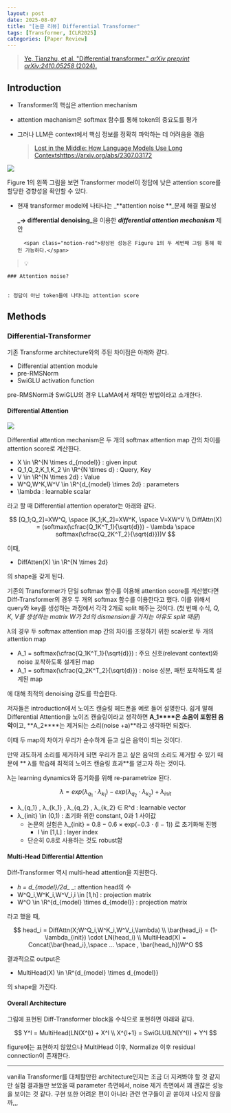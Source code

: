 ```yaml
---
layout: post
date: 2025-08-07
title: "[논문 리뷰] Differential Transformer"
tags: [Transformer, ICLR2025]
categories: [Paper Review]
---
```


> [Ye, Tianzhu, et al. "Differential transformer." ](https://arxiv.org/abs/2410.05258)[_arXiv preprint arXiv:2410.05258_](https://arxiv.org/abs/2410.05258)[ (2024).](https://arxiv.org/abs/2410.05258)



## Introduction

- Transformer의 핵심은 attention mechanism
- attention machanism은 softmax 함수를 통해 token의 중요도를 평가
- 그러나 LLM은 context에서 핵심 정보를 정확히 파악하는 데 어려움을 겪음

	> [Lost in the Middle: How Language Models Use Long Contextshttps://arxiv.org/abs/2307.03172](https://arxiv.org/abs/2307.03172)


![](https://prod-files-secure.s3.us-west-2.amazonaws.com/542b861c-36a8-4051-84e5-8804b6728dba/9083ea56-691a-4752-ae26-47f403431ac8/image.png?X-Amz-Algorithm=AWS4-HMAC-SHA256&X-Amz-Content-Sha256=UNSIGNED-PAYLOAD&X-Amz-Credential=ASIAZI2LB466YMTPN7Q6%2F20250911%2Fus-west-2%2Fs3%2Faws4_request&X-Amz-Date=20250911T200106Z&X-Amz-Expires=3600&X-Amz-Security-Token=IQoJb3JpZ2luX2VjEKT%2F%2F%2F%2F%2F%2F%2F%2F%2F%2FwEaCXVzLXdlc3QtMiJIMEYCIQDCa88C8yyD8xzcUH8hjuc83m2g05SeqSYM1Pk14%2BUkSQIhAMeooez0wPRJbiEmp%2BnLCnYGhJwY7%2Bl3bzQ%2BWe6vWY7qKv8DCB0QABoMNjM3NDIzMTgzODA1IgzXoheIv891kgPdOYcq3ANbPyHsFEV34FAUM%2FVdzRAgvVW6NoHzna%2FSAk9LrVviM6KXfIL%2BsMsO2Nh7pCYdkOWWWIxWclhmrymfcLWt4iBloWcs%2FCORiUsvdjYEWSI43ZRuAzMuuhoY9AAVtgDjLXJ5m1igiu8uslhEgggDBuW0F7Ba9fQopacg6R0nm0DOk3BH%2Fuj1nLk38jCc3%2B%2BoA04TskR2IigVAAvO2AFLCqcwTQmpLXd3D5KiVilOEgosuluqOwh98%2BCElJukagw1FPr5BDeUPfxvNkLe902Oiee%2B9ApH7Eg2Kz9GMJ0OD25bo7fSTz2SHMHITt7edieEIb6FdaivBBpDrWD5%2BN2iTZ6wMqKfVZE3yoUR3miZa6rzg1VWxnkCV1hz66conf3atAoVV%2B9ZCLzDmkfd6fZbNOxnvHbXfhntjoAjDN%2Fao3xOQw%2FKL4QwiIRV6F7nIA2OnAJP00Bfg10x2gIUibxMHqUw6YpzFrBDnKqEXF3XcmXg5wTuU%2F%2F1BErTij2yJyaN2iho%2BOdKITr2zMe8AvZWCXZuJRDWJUIyhIWqzzvBN5bHYMgb8MzL4SdWfttkcr0QBawA0ni0AXRQt7iEbqwB%2FJmvXzJbhRKyLGPALo4LSUUxq4tncRxsQs4sXuao2TCLy4zGBjqkAcCvBmDZ2icjVu4Gw4013xwF8UoccBGPJo0t1RuQvgwdQqa7VjJj2VZ5MS9tH71DaLkXVL2r0UTidDpmEhhjS%2FaBeQQZeAhsQn2MR6hI1p7GpX%2BWCZy7z%2FYoI4wksCJXslGiR3%2BHuH46%2FVC1mXae7Q7eWUW5xjY6fhivpWO7bDoCYozxm6A5AE2qqHfk%2F5E4ODzIUZ798QB0d0yFjCoRo33tEEmB&X-Amz-Signature=8d23f8da6931948571ef018c76cec3e8f0b4892281f495a83a5e3744722f2303&X-Amz-SignedHeaders=host&x-amz-checksum-mode=ENABLED&x-id=GetObject)


Figure 1의 왼쪽 그림을 보면 Transformer model이 정답에 낮은 attention score를 할당한 경향성을 확인할 수 있다.

- 현재 transformer model에 나타나는 _**attention noise **_문제 해결 필요성

	_**→ differential denoising**_을 이용한 _**differential attention mechanism**_ 제안


		<span class="notion-red">향상된 성능은 Figure 1의 두 세번째 그림 통해 확인 가능하다.</span>


> 💡 


	### Attention noise?


	: 정답이 아닌 token들에 나타나는 attention score



## Methods



### Differential-Transformer


기존 Transforme architecture와의 주된 차이점은 아래와 같다.

- Differential attention module
- pre-RMSNorm
- SwiGLU activation function

pre-RMSNorm과 SwiGLU의 경우 LLaMA에서 채택한 방법이라고 소개한다.



#### Differential Attention


![](https://prod-files-secure.s3.us-west-2.amazonaws.com/542b861c-36a8-4051-84e5-8804b6728dba/116d70b2-1963-4810-9167-f4c7d8a06e8f/image.png?X-Amz-Algorithm=AWS4-HMAC-SHA256&X-Amz-Content-Sha256=UNSIGNED-PAYLOAD&X-Amz-Credential=ASIAZI2LB466YMTPN7Q6%2F20250911%2Fus-west-2%2Fs3%2Faws4_request&X-Amz-Date=20250911T200106Z&X-Amz-Expires=3600&X-Amz-Security-Token=IQoJb3JpZ2luX2VjEKT%2F%2F%2F%2F%2F%2F%2F%2F%2F%2FwEaCXVzLXdlc3QtMiJIMEYCIQDCa88C8yyD8xzcUH8hjuc83m2g05SeqSYM1Pk14%2BUkSQIhAMeooez0wPRJbiEmp%2BnLCnYGhJwY7%2Bl3bzQ%2BWe6vWY7qKv8DCB0QABoMNjM3NDIzMTgzODA1IgzXoheIv891kgPdOYcq3ANbPyHsFEV34FAUM%2FVdzRAgvVW6NoHzna%2FSAk9LrVviM6KXfIL%2BsMsO2Nh7pCYdkOWWWIxWclhmrymfcLWt4iBloWcs%2FCORiUsvdjYEWSI43ZRuAzMuuhoY9AAVtgDjLXJ5m1igiu8uslhEgggDBuW0F7Ba9fQopacg6R0nm0DOk3BH%2Fuj1nLk38jCc3%2B%2BoA04TskR2IigVAAvO2AFLCqcwTQmpLXd3D5KiVilOEgosuluqOwh98%2BCElJukagw1FPr5BDeUPfxvNkLe902Oiee%2B9ApH7Eg2Kz9GMJ0OD25bo7fSTz2SHMHITt7edieEIb6FdaivBBpDrWD5%2BN2iTZ6wMqKfVZE3yoUR3miZa6rzg1VWxnkCV1hz66conf3atAoVV%2B9ZCLzDmkfd6fZbNOxnvHbXfhntjoAjDN%2Fao3xOQw%2FKL4QwiIRV6F7nIA2OnAJP00Bfg10x2gIUibxMHqUw6YpzFrBDnKqEXF3XcmXg5wTuU%2F%2F1BErTij2yJyaN2iho%2BOdKITr2zMe8AvZWCXZuJRDWJUIyhIWqzzvBN5bHYMgb8MzL4SdWfttkcr0QBawA0ni0AXRQt7iEbqwB%2FJmvXzJbhRKyLGPALo4LSUUxq4tncRxsQs4sXuao2TCLy4zGBjqkAcCvBmDZ2icjVu4Gw4013xwF8UoccBGPJo0t1RuQvgwdQqa7VjJj2VZ5MS9tH71DaLkXVL2r0UTidDpmEhhjS%2FaBeQQZeAhsQn2MR6hI1p7GpX%2BWCZy7z%2FYoI4wksCJXslGiR3%2BHuH46%2FVC1mXae7Q7eWUW5xjY6fhivpWO7bDoCYozxm6A5AE2qqHfk%2F5E4ODzIUZ798QB0d0yFjCoRo33tEEmB&X-Amz-Signature=0324f4c788f10c0f0fd04734e1e891370d516b0ba9458e9ed87d7e49ffe42419&X-Amz-SignedHeaders=host&x-amz-checksum-mode=ENABLED&x-id=GetObject)


Differential attention mechanism은 두 개의 softmax attention map 간의 차이를 attention score로 계산한다.

- X \in \R^{N \times d\_{model}} : given input
- Q\_1,Q\_2,K\_1,K\_2 \in \R^{N \times d} : Query, Key
- V \in \R^{N \times 2d} : Value
- W^Q,W^K,W^V \in \R^{d\_{model} \times 2d} : parameters
- \lambda : learnable scalar

라고 할 때 Differential attention operator는 아래와 같다.


$$
[Q_1;Q_2]=XW^Q, \space [K_1;K_2]=XW^K, \space V=XW^V \\
DiffAttn(X) = (softmax(\cfrac{Q_1K^T_1}{\sqrt{d}}) - \lambda \space softmax(\cfrac{Q_2K^T_2}{\sqrt{d}}))V
$$


이때,

- DiffAtten(X) \in \R^{N \times 2d}

의 shape을 갖게 된다.


기존의 Transformer가 단일 softmax 함수를 이용해 attention score를 계산했다면 Diff-Transformer의 경우 두 개의 softmax 함수를 이용한다고 했다. 이를 위해서 query와 key를 생성하는 과정에서 각각 2개로 split 해주는 것이다. <span class="notion-red">(첫 번째 수식, </span><span class="notion-red">_Q, K, V를 생성하는 matrix W가 2d의 dismension을 가지는 이유도 split 때문_</span><span class="notion-red">)</span>


 λ의 경우 두 softmax attention map 간의 차이를 조정하기 위한 scaler로 두 개의 attention map

- A\_1 = softmax(\cfrac{Q\_1K^T\_1}{\sqrt{d}}) : 주요 신호(relevant context)와 noise 포착하도록 설계된 map
- A\_1 = softmax(\cfrac{Q\_2K^T\_2}{\sqrt{d}}) : noise 성분, 패턴 포착하도록 설계된 map 

에 대해 최적의 denoising 강도를 학습한다.


저자들은 introduction에서 노이즈 캔슬링 헤드폰을 예로 들어 설명한다. 쉽게 말해 Differential Attention을 노이즈 캔슬링이라고 생각하면 **A\_1****은 소음이 포함된 음악**이고, **A\_2****는 제거되는 소리(noise +a)**라고 생각하면 되겠다. 


이때 두 map의 차이가 우리가 순수하게 듣고 싶은 음악이 되는 것이다. 


만약 과도하게 소리를 제거하게 되면 우리가 듣고 싶은 음악의 소리도 제거할 수 있기 때문에 ** λ를 학습해 최적의 노이즈 캔슬링 효과**를 얻고자 하는 것이다.


λ는 learning dynamics와 동기화를 위해 re-parametrize 된다.


$$
\lambda = exp(\lambda_{q_1} \cdot \lambda_{k_1}) - exp(\lambda_{q_2} \cdot \lambda_{k_2}) + \lambda_{init}
$$

- λ\_{q\_1} , λ\_{k\_1} , λ\_{q\_2} , λ\_{k\_2} ∈ R^d : learnable vector
- λ\_{init} \in (0,1) : 초기화 위한 constant, 0과 1 사이값
	- 논문의 실험은 λ\_{init} = 0.8 − 0.6 × exp(−0.3 · (l − 1)) 로 초기화해 진행
		- l \in [1,L] : layer index
	- 단순히 0.8로 사용하는 것도 robust함


#### **Multi-Head Differential Attention**


Diff-Transformer 역시 multi-head attention을 지원한다.

- _h = d\_{model}/2d__ _: attention head의 수
- W^Q\_i,W^K\_i,W^V\_i,i \in [1,h] : projection matrix
- W^O \in \R^{d\_{model} \times d\_{model}} : projection matrix

라고 했을 때,


$$
head_i = DiffAttn(X;W^Q_i,W^K_i,W^V_i,\lambda) \\
\bar{head_i} = (1-\lambda_{init}) \cdot LN(head_i) \\
MultiHead(X) = Concat(\bar{head_i},\space ... \space , \bar{head_h})W^O
$$


결과적으로 output은

- MultiHead(X) \in \R^{d\_{model} \times d\_{model}}

의 shape을 가진다.



#### Overall Architecture


그림에 표현된 Diff-Transformer block을 수식으로 표현하면 아래와 같다.


$$
Y^l = MultiHead(LN(X^l)) + X^l \\
X^{l+1} = SwiGLU(LN(Y^l)) + Y^l
$$


figure에는 표현하지 않았으나 MultiHead 이후, Normalize 이후 residual connection이 존재한다.


---


vanilla Transformer를 대체할만한 architecture인지는 조금 더 지켜봐야 할 것 같지만 실험 결과들만 보았을 때 parameter 측면에서, noise 제거 측면에서 꽤 괜찮은 성능을 보이는 것 같다. 구현 또한 어려운 편이 아니라 관련 연구들이 곧 쏟아져 나오지 않을까,,,

